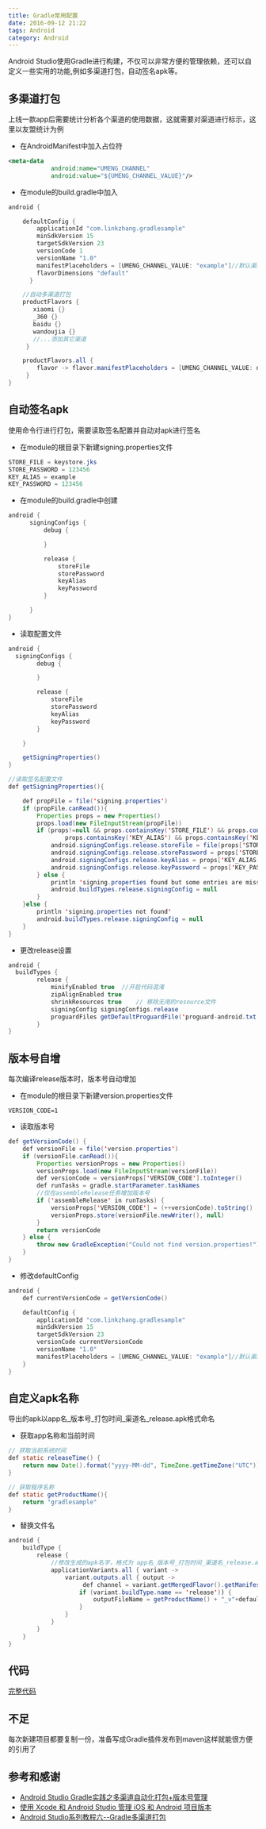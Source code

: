 ```yaml
---
title: Gradle常用配置
date: 2016-09-12 21:22
tags: Android
category: Android
---
```

Android Studio使用Gradle进行构建，不仅可以非常方便的管理依赖，还可以自定义一些实用的功能,例如多渠道打包，自动签名apk等。

<!-- more -->

## 多渠道打包

上线一款app后需要统计分析各个渠道的使用数据，这就需要对渠道进行标示，这里以友盟统计为例

- 在AndroidManifest中加入占位符
```xml
<meta-data
            android:name="UMENG_CHANNEL"
            android:value="${UMENG_CHANNEL_VALUE}"/>
```
- 在module的build.gradle中加入
```Java
android {

    defaultConfig {
        applicationId "com.linkzhang.gradlesample"
        minSdkVersion 15
        targetSdkVersion 23
        versionCode 1
        versionName "1.0"
        manifestPlaceholders = [UMENG_CHANNEL_VALUE: "example"]//默认渠道
        flavorDimensions "default"
      }

    //自动多渠道打包
    productFlavors {
       xiaomi {}
       _360 {}
       baidu {}
       wandoujia {}
       //...添加其它渠道
     }

    productFlavors.all {
        flavor -> flavor.manifestPlaceholders = [UMENG_CHANNEL_VALUE: name]
     }
}
```

## 自动签名apk
使用命令行进行打包，需要读取签名配置并自动对apk进行签名
- 在module的根目录下新建signing.properties文件
```Java
STORE_FILE = keystore.jks
STORE_PASSWORD = 123456
KEY_ALIAS = example
KEY_PASSWORD = 123456
```
- 在module的build.gradle中创建
```Java
android {
      signingConfigs {
          debug {

          }

          release {
              storeFile
              storePassword
              keyAlias
              keyPassword
          }

      }
}
```
- 读取配置文件

```Java
android {
  signingConfigs {
        debug {

        }

        release {
            storeFile
            storePassword
            keyAlias
            keyPassword
        }

    }

    getSigningProperties()
}

//读取签名配置文件
def getSigningProperties(){

    def propFile = file('signing.properties')
    if (propFile.canRead()){
        Properties props = new Properties()
        props.load(new FileInputStream(propFile))
        if (props!=null && props.containsKey('STORE_FILE') && props.containsKey('STORE_PASSWORD') &&
                props.containsKey('KEY_ALIAS') && props.containsKey('KEY_PASSWORD')) {
            android.signingConfigs.release.storeFile = file(props['STORE_FILE'])
            android.signingConfigs.release.storePassword = props['STORE_PASSWORD']
            android.signingConfigs.release.keyAlias = props['KEY_ALIAS']
            android.signingConfigs.release.keyPassword = props['KEY_PASSWORD']
        } else {
            println 'signing.properties found but some entries are missing'
            android.buildTypes.release.signingConfig = null
        }
    }else {
        println 'signing.properties not found'
        android.buildTypes.release.signingConfig = null
    }
}
```
- 更改release设置

```Java
android {
  buildTypes {
        release {
            minifyEnabled true  //开启代码混淆
            zipAlignEnabled true
            shrinkResources true    // 移除无用的resource文件
            signingConfig signingConfigs.release
            proguardFiles getDefaultProguardFile('proguard-android.txt'), 'proguard-rules.pro'
        }
}

```


## 版本号自增
每次编译release版本时，版本号自动增加
- 在module的根目录下新建version.properties文件
```
VERSION_CODE=1
```

- 读取版本号

```Java
def getVersionCode() {
    def versionFile = file('version.properties')
    if (versionFile.canRead()){
        Properties versionProps = new Properties()
        versionProps.load(new FileInputStream(versionFile))
        def versionCode = versionProps['VERSION_CODE'].toInteger()
        def runTasks = gradle.startParameter.taskNames
        //仅在assembleRelease任务增加版本号
        if ('assembleRelease' in runTasks) {
            versionProps['VERSION_CODE'] = (++versionCode).toString()
            versionProps.store(versionFile.newWriter(), null)
        }
        return versionCode
    } else {
        throw new GradleException("Could not find version.properties!")
    }
}
```

- 修改defaultConfig

```Java
android {
    def currentVersionCode = getVersionCode()

    defaultConfig {
        applicationId "com.linkzhang.gradlesample"
        minSdkVersion 15
        targetSdkVersion 23
        versionCode currentVersionCode
        versionName "1.0"
        manifestPlaceholders = [UMENG_CHANNEL_VALUE: "example"]//默认渠道
    }
}

```

## 自定义apk名称
导出的apk以app名_版本号_打包时间_渠道名_release.apk格式命名

- 获取app名称和当前时间

```Java
// 获取当前系统时间
def static releaseTime() {
    return new Date().format("yyyy-MM-dd", TimeZone.getTimeZone("UTC"))
}

// 获取程序名称
def static getProductName(){
    return "gradlesample"
}
```

- 替换文件名

```Java
android {
    buildType {
        release {
            //修改生成的apk名字，格式为 app名_版本号_打包时间_渠道名_release.apk
            applicationVariants.all { variant ->
                variant.outputs.all { output ->
                     def channel = variant.getMergedFlavor().getManifestPlaceholders().get('UMENG_CHANNEL_VALUE');
                    if (variant.buildType.name == 'release')) {
                        outputFileName = getProductName() + "_v"+defaultConfig.versionName+"_"+releaseTime()+"_"+channel + "_"+variant.buildType.name+”.apk"                    
                    }
                }
            }
        }
    }
}
```

## 代码
[完整代码](https://github.com/LinkZhang/GradleSample)



## 不足
每次新建项目都要复制一份，准备写成Gradle插件发布到maven这样就能很方便的引用了



## 参考和感谢
- [Android Studio Gradle实践之多渠道自动化打包+版本号管理](http://unclechen.github.io/2015/10/22/Android%20Studio%20Gradle%E5%AE%9E%E8%B7%B5%E4%B9%8B%E5%A4%9A%E6%B8%A0%E9%81%93%E8%87%AA%E5%8A%A8%E5%8C%96%E6%89%93%E5%8C%85+%E7%89%88%E6%9C%AC%E5%8F%B7%E7%AE%A1%E7%90%86/)
- [使用 Xcode 和 Android Studio 管理 iOS 和 Android 项目版本](http://www.jianshu.com/p/e78cfc848d24)
- [Android Studio系列教程六--Gradle多渠道打包](http://stormzhang.com/devtools/2015/01/15/android-studio-tutorial6/)

